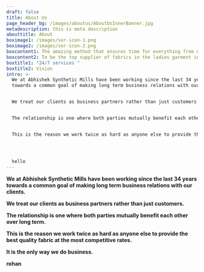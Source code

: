 ```yaml
---
draft: false
title: About Us
page_header_bg: /images/aboutus/AboutUsInnerBanner.jpg
metadescription: this is meta description
abouttitle: About
boximage1: /images/ser-icon-1.png
boximage2: /images/ser-icon-2.png
boxcontent1: The amazing method that ensures time for everything from now life!
boxcontent2: To be the top supplier of fabrics in the ladies garment industry.
boxtitle1: "24/7 services "
boxtitle2: Vision
intro: >-
  We at Abhishek Synthetic Mills have been working since the last 34 years
  towards a common goal of making long term business relations with our clients.


  We treat our clients as business partners rather than just customers.


  The relationship is one where both parties mutually benefit each other over long term.


  This is the reason we work twice as hard as anyone else to provide the best quality fabric at the most competitive rates.




  hello
---
```

**We at Abhishek Synthetic Mills have been working since the last 34 years towards a common goal of making long term business relations with our clients.**

**We treat our clients as business partners rather than just customers.**

**The relationship is one where both parties mutually benefit each other over long term.**

**This is the reason we work twice as hard as anyone else to provide the best quality fabric at the most competitive rates.**

**It is the only way we do business.**

**rohan**